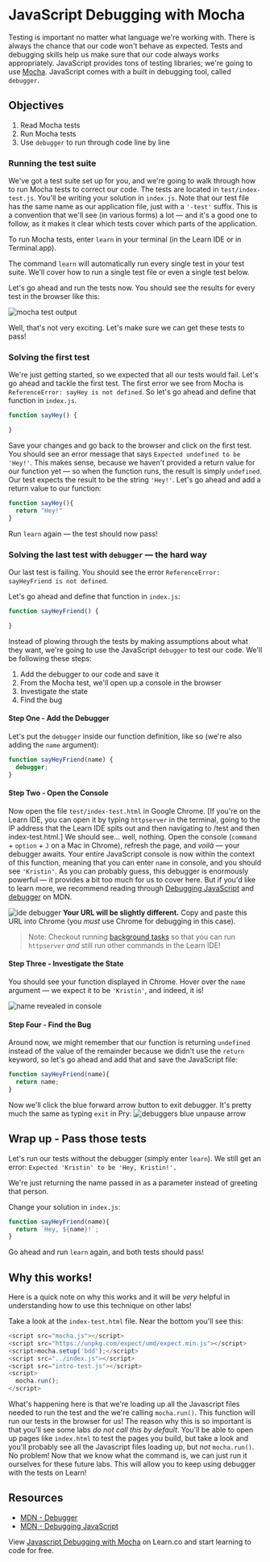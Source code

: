 # JavaScript Debugging with Mocha

Testing is important no matter what language we're working with. There is always the chance that our code won't behave as expected. Tests and debugging skills help us make sure that our code always works appropriately. JavaScript provides tons of testing libraries; we're going to use [Mocha](http://mochajs.org/). JavaScript comes with a built in debugging tool, called `debugger`.

## Objectives

1. Read Mocha tests
2. Run Mocha tests
3. Use `debugger` to run through code line by line

### Running the test suite

We've got a test suite set up for you, and we're going to walk through how to run Mocha tests to correct our code. The tests are located in `test/index-test.js`. You'll be writing your solution in `index.js`. Note that our test file has the same name as our application file, just with a `'-test'` suffix. This is a convention that we'll see (in various forms) a lot — and it's a good one to follow, as it makes it clear which tests cover which parts of the application.

To run Mocha tests, enter `learn` in your terminal (in the Learn IDE or in Terminal.app).

The command `learn` will automatically run every single test in your test suite. We'll cover how to run a single test file or even a single test below.

Let's go ahead and run the tests now. You should see the results for every test in the browser like this:

![mocha test output](https://curriculum-content.s3.amazonaws.com/skills-based-js/mocha_test_output.png)

Well, that's not very exciting. Let's make sure we can get these tests to pass!

### Solving the first test

We're just getting started, so we expected that all our tests would fail. Let's go ahead and tackle the first test. The first error we see from Mocha is `ReferenceError: sayHey is not defined`. So let's go ahead and define that function in `index.js`.

```js
function sayHey() {

}
```
Save your changes and go back to the browser and click on the first test. You should see an error message that says `Expected undefined to be 'Hey!'`. This makes sense, because we haven't provided a return value for our function yet — so when the function runs, the result is simply `undefined`. Our test expects the result to be the string `'Hey!'`. Let's go ahead and add a return value to our function:

```js
function sayHey(){
  return "Hey!"
}
```

Run `learn` again — the test should now pass!

### Solving the last test with `debugger` — the hard way

Our last test is failing. You should see the error `ReferenceError: sayHeyFriend is not defined`.

Let's go ahead and define that function in `index.js`:

```js
function sayHeyFriend() {

}
```

Instead of plowing through the tests by making assumptions about what they want, we're going to use the JavaScript `debugger` to test our code. We'll be following these steps:

1. Add the debugger to our code and save it
2. From the Mocha test, we'll open up a console in the browser
3. Investigate the state
4. Find the bug

#### Step One - Add the Debugger

Let's put the `debugger` inside our function definition, like so (we're also adding the `name` argument):

```javascript
function sayHeyFriend(name) {
  debugger;
}
```

#### Step Two - Open the Console

Now open the file `test/index-test.html` in Google Chrome. [If you're on the Learn IDE, you can open it by typing `httpserver` in the terminal, going to the IP address that the Learn IDE spits out and then navigating to /test and then index-test.html.] We should see... well, nothing. Open the console (`command` + `option` + `J` on a Mac in Chrome), refresh the page, and _voilà_ — your debugger awaits. Your entire JavaScript console is now within the context of this function, meaning that you can enter `name` in console, and you should see `'Kristin'`. As you can probably guess, this debugger is enormously powerful — it provides a bit too much for us to cover here. But if you'd like to learn more, we recommend reading through [Debugging JavaScript][MDN - Debugging JavaScript] and [debugger][MDN - Debugger] on MDN.

![ide debugger](https://s3.amazonaws.com/learn-verified/javascript-intro-to-debugging-httpserver.png)
**Your URL will be slightly different.** Copy and paste this URL into Chrome (you _must_ use Chrome for debugging in this case).

>Note: Checkout running [background tasks](https://www.digitalocean.com/community/tutorials/how-to-use-bash-s-job-control-to-manage-foreground-and-background-processes) so that you can run `httpserver` _and_ still run other commands in the Learn IDE!

#### Step Three - Investigate the State

You should see your function displayed in Chrome. Hover over the `name` argument
— we expect it to be `'Kristin'`, and indeed, it is!

![name revealed in console](https://s3.amazonaws.com/learn-verified/javascript-intro-to-debugging-inspect-state.png)

#### Step Four - Find the Bug

Around now, we might remember that our function is returning `undefined` instead of the value of the remainder because we didn't use the `return` keyword, so let's go ahead and add that and save the JavaScript file:

```javascript
function sayHeyFriend(name){
  return name;
}
```

Now we'll click the blue forward arrow button to exit debugger. It's pretty much the same as typing `exit` in Pry: ![debuggers blue unpause arrow](http://web-dev-readme-photos.s3.amazonaws.com/js/jasmine-and-debugging/blue-arrow.png)

## Wrap up - Pass those tests

Let's run our tests without the debugger (simply enter `learn`). We still get an error: `Expected 'Kristin' to be 'Hey, Kristin!'.`

We're just returning the name passed in as a parameter instead of greeting that person.

Change your solution in `index.js`:

```js
function sayHeyFriend(name){
  return `Hey, ${name}!`;
}
```

Go ahead and run `learn` again, and both tests should pass!

## Why this works!

Here is a quick note on why this works and it will be _very_ helpful in understanding how to use this technique on other labs!

Take a look at the `index-test.html` file. Near the bottom you'll see this:

```js
<script src="mocha.js"></script>
<script src="https://unpkg.com/expect/umd/expect.min.js"></script>
<script>mocha.setup('bdd');</script>
<script src="../index.js"></script>
<script src="intro-test.js"></script>
<script>
  mocha.run();
</script>
```

What's happening here is that we're loading up all the Javascript files needed to run the test and the we're calling `mocha.run()`. This function will run our tests in the browser for us! The reason why this is so important is that you'll see some labs _do not call this by default_. You'll be able to open up pages like `index.html` to test the pages you build, but take a look and you'll probably see all the Javascript files loading up, but _not_ `mocha.run()`. No problem! Now that we know what the command is, we can just run it ourselves for these future labs. This will allow you to keep using debugger with the tests on Learn!

## Resources
- [MDN - Debugger]
- [MDN - Debugging JavaScript]

[MDN - Debugger]: https://developer.mozilla.org/en-US/docs/Web/JavaScript/Reference/Statements/debugger
[MDN - Debugging JavaScript]: https://developer.mozilla.org/en-US/docs/Mozilla/Debugging/Debugging_JavaScript

<p class='util--hide'>View <a href='https://learn.co/lessons/javascript-intro-to-debugging'>Javascript Debugging with Mocha</a> on Learn.co and start learning to code for free.</p>
